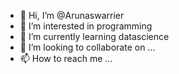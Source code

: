 - 👋 Hi, I’m @Arunaswarrier
- 👀 I’m interested in programming
- 🌱 I’m currently learning datascience
- 💞️ I’m looking to collaborate on ...
- 📫 How to reach me ...

<!---
Arunaswarrier/Arunaswarrier is a ✨ special ✨ repository because its `README.md` (this file) appears on your GitHub profile.
You can click the Preview link to take a look at your changes.
--->
